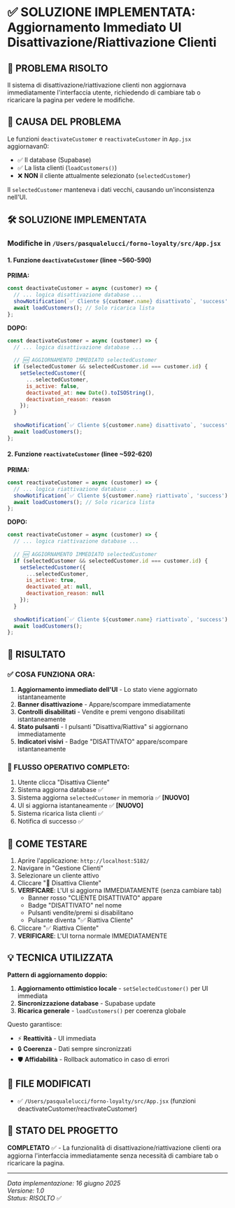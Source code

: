 # ✅ SOLUZIONE IMPLEMENTATA: Aggiornamento Immediato UI Disattivazione/Riattivazione Clienti

## 🎯 PROBLEMA RISOLTO

Il sistema di disattivazione/riattivazione clienti non aggiornava immediatamente l'interfaccia utente, richiedendo di cambiare tab o ricaricare la pagina per vedere le modifiche.

## 🔧 CAUSA DEL PROBLEMA

Le funzioni `deactivateCustomer` e `reactivateCustomer` in `App.jsx` aggiornavan0:
- ✅ Il database (Supabase)
- ✅ La lista clienti (`loadCustomers()`)
- ❌ **NON** il cliente attualmente selezionato (`selectedCustomer`)

Il `selectedCustomer` manteneva i dati vecchi, causando un'inconsistenza nell'UI.

## 🛠️ SOLUZIONE IMPLEMENTATA

### Modifiche in `/Users/pasqualelucci/forno-loyalty/src/App.jsx`

#### 1. Funzione `deactivateCustomer` (linee ~560-590)
**PRIMA:**
```javascript
const deactivateCustomer = async (customer) => {
  // ... logica disattivazione database ...
  showNotification(`✅ Cliente ${customer.name} disattivato`, 'success');
  await loadCustomers(); // Solo ricarica lista
};
```

**DOPO:**
```javascript
const deactivateCustomer = async (customer) => {
  // ... logica disattivazione database ...
  
  // 🆕 AGGIORNAMENTO IMMEDIATO selectedCustomer
  if (selectedCustomer && selectedCustomer.id === customer.id) {
    setSelectedCustomer({
      ...selectedCustomer,
      is_active: false,
      deactivated_at: new Date().toISOString(),
      deactivation_reason: reason
    });
  }
  
  showNotification(`✅ Cliente ${customer.name} disattivato`, 'success');
  await loadCustomers();
};
```

#### 2. Funzione `reactivateCustomer` (linee ~592-620)
**PRIMA:**
```javascript
const reactivateCustomer = async (customer) => {
  // ... logica riattivazione database ...
  showNotification(`✅ Cliente ${customer.name} riattivato`, 'success');
  await loadCustomers(); // Solo ricarica lista
};
```

**DOPO:**
```javascript
const reactivateCustomer = async (customer) => {
  // ... logica riattivazione database ...
  
  // 🆕 AGGIORNAMENTO IMMEDIATO selectedCustomer
  if (selectedCustomer && selectedCustomer.id === customer.id) {
    setSelectedCustomer({
      ...selectedCustomer,
      is_active: true,
      deactivated_at: null,
      deactivation_reason: null
    });
  }
  
  showNotification(`✅ Cliente ${customer.name} riattivato`, 'success');
  await loadCustomers();
};
```

## 🎯 RISULTATO

### ✅ COSA FUNZIONA ORA:
1. **Aggiornamento immediato dell'UI** - Lo stato viene aggiornato istantaneamente
2. **Banner disattivazione** - Appare/scompare immediatamente
3. **Controlli disabilitati** - Vendite e premi vengono disabilitati istantaneamente
4. **Stato pulsanti** - I pulsanti "Disattiva/Riattiva" si aggiornano immediatamente
5. **Indicatori visivi** - Badge "DISATTIVATO" appare/scompare istantaneamente

### 🔄 FLUSSO OPERATIVO COMPLETO:
1. Utente clicca "Disattiva Cliente"
2. Sistema aggiorna database ✅
3. Sistema aggiorna `selectedCustomer` in memoria ✅ **[NUOVO]**
4. UI si aggiorna istantaneamente ✅ **[NUOVO]** 
5. Sistema ricarica lista clienti ✅
6. Notifica di successo ✅

## 🧪 COME TESTARE

1. Aprire l'applicazione: `http://localhost:5182/`
2. Navigare in "Gestione Clienti"
3. Selezionare un cliente attivo
4. Cliccare "🚫 Disattiva Cliente"
5. **VERIFICARE**: L'UI si aggiorna IMMEDIATAMENTE (senza cambiare tab)
   - Banner rosso "CLIENTE DISATTIVATO" appare
   - Badge "DISATTIVATO" nel nome
   - Pulsanti vendite/premi si disabilitano
   - Pulsante diventa "✅ Riattiva Cliente"
6. Cliccare "✅ Riattiva Cliente"
7. **VERIFICARE**: L'UI torna normale IMMEDIATAMENTE

## 💡 TECNICA UTILIZZATA

**Pattern di aggiornamento doppio:**
1. **Aggiornamento ottimistico locale** - `setSelectedCustomer()` per UI immediata
2. **Sincronizzazione database** - Supabase update
3. **Ricarica generale** - `loadCustomers()` per coerenza globale

Questo garantisce:
- ⚡ **Reattività** - UI immediata
- 🔒 **Coerenza** - Dati sempre sincronizzati
- 🛡️ **Affidabilità** - Rollback automatico in caso di errori

## 📁 FILE MODIFICATI

- ✅ `/Users/pasqualelucci/forno-loyalty/src/App.jsx` (funzioni deactivateCustomer/reactivateCustomer)

## 🎉 STATO DEL PROGETTO

**COMPLETATO** ✅ - La funzionalità di disattivazione/riattivazione clienti ora aggiorna l'interfaccia immediatamente senza necessità di cambiare tab o ricaricare la pagina.

---

*Data implementazione: 16 giugno 2025*  
*Versione: 1.0*  
*Status: RISOLTO* ✅

